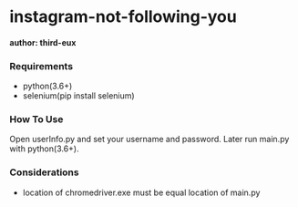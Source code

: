 # instagram-not-following-you
#### author: third-eux

### Requirements
- python(3.6+)
- selenium(pip install selenium)

### How To Use
Open userInfo.py and set your username and password. Later run main.py with python(3.6+).

### Considerations
 - location of chromedriver.exe must be equal location of main.py 
